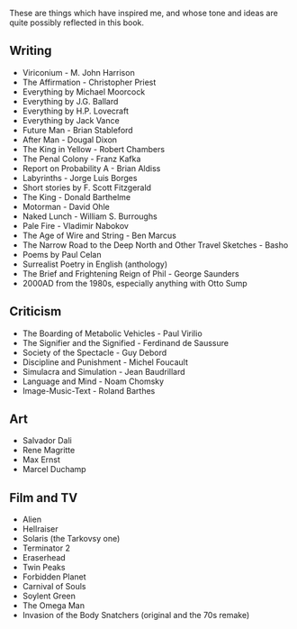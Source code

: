 These are things which have inspired me, and whose tone and ideas are quite possibly reflected in this book.

## Writing

* Viriconium - M. John Harrison
* The Affirmation - Christopher Priest
* Everything by Michael Moorcock
* Everything by J.G. Ballard
* Everything by H.P. Lovecraft
* Everything by Jack Vance
* Future Man - Brian Stableford
* After Man - Dougal Dixon
* The King in Yellow - Robert Chambers
* The Penal Colony - Franz Kafka
* Report on Probability A - Brian Aldiss
* Labyrinths - Jorge Luis Borges
* Short stories by F. Scott Fitzgerald
* The King - Donald Barthelme
* Motorman - David Ohle
* Naked Lunch - William S. Burroughs
* Pale Fire - Vladimir Nabokov
* The Age of Wire and String - Ben Marcus
* The Narrow Road to the Deep North and Other Travel Sketches - Basho
* Poems by Paul Celan
* Surrealist Poetry in English (anthology)
* The Brief and Frightening Reign of Phil - George Saunders
* 2000AD from the 1980s, especially anything with Otto Sump

## Criticism

* The Boarding of Metabolic Vehicles - Paul Virilio
* The Signifier and the Signified - Ferdinand de Saussure
* Society of the Spectacle - Guy Debord
* Discipline and Punishment - Michel Foucault
* Simulacra and Simulation - Jean Baudrillard
* Language and Mind - Noam Chomsky
* Image-Music-Text - Roland Barthes

## Art

* Salvador Dali
* Rene Magritte
* Max Ernst
* Marcel Duchamp

## Film and TV

* Alien
* Hellraiser
* Solaris (the Tarkovsy one)
* Terminator 2
* Eraserhead
* Twin Peaks
* Forbidden Planet
* Carnival of Souls
* Soylent Green
* The Omega Man
* Invasion of the Body Snatchers (original and the 70s remake)
